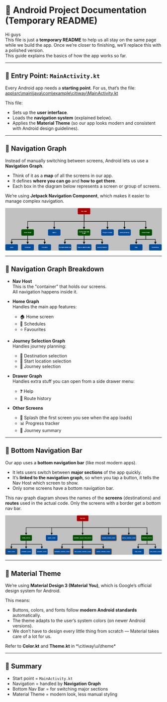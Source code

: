# 🚀 Android Project Documentation (Temporary README)

Hi guys  
This file is just a **temporary README** to help us all stay on the same page while we build the
app. Once we’re closer to finishing, we’ll replace this with a polished version.  
This guide explains the basics of how the app works so far.

---

## 📌 Entry Point: `MainActivity.kt`

Every Android app needs a **starting point**. For us, that’s the file:
[app\src\main\java\com\example\citiway\MainActivity.kt](https://github.com/Eduvos-ITDMA/CitiWay-App/blob/main/app/src/main/java/com/example/citiway/MainActivity.kt)

This file:

- Sets up the **user interface**.
- Loads the **navigation system** (explained below).
- Applies the **Material Theme** (so our app looks modern and consistent with Android design
  guidelines).

---

## 🧭 Navigation Graph

Instead of manually switching between screens, Android lets us use a **Navigation Graph**.

- Think of it as a **map** of all the screens in our app.
- It defines **where you can go** and **how to get there**.
- Each box in the diagram below represents a screen or group of screens.

We’re using **Jetpack Navigation Component**, which makes it easier to manage complex navigation.

![Navigation Graph](MyCiTi-nav-graph.png)

---

## 📂 Navigation Graph Breakdown

- **Nav Host**  
  This is the "container" that holds our screens.  
  All navigation happens inside it.

- **Home Graph**  
  Handles the main app features:
    - 🏠 Home screen
    - 📅 Schedules
    - ⭐ Favourites

- **Journey Selection Graph**  
  Handles journey planning:
    - 🎯 Destination selection
    - 📍 Start location selection
    - 🚗 Journey selection

- **Drawer Graph**  
  Handles extra stuff you can open from a side drawer menu:
    - ❓ Help
    - 📜 Route history

- **Other Screens**
    - 🌊 Splash (the first screen you see when the app loads)
    - 📊 Progress tracker
    - 📝 Journey summary

---

## 📱 Bottom Navigation Bar

Our app uses a **bottom navigation bar** (like most modern apps).

- It lets users switch between **major sections** of the app quickly.
- It’s **linked to the navigation graph**, so when you tap a button, it tells the Nav Host which
  screen to show.
- Only some screens have a bottom navigation bar.

This nav graph diagram shows the names of the **screens** (destinations) and **routes** used in the
actual code. Only the screens with a border get a bottom nav bar.

![Navigation Graph Implementation](MyCiTi-nav-graph-implementation.png)

---

## 🎨 Material Theme

We’re using **Material Design 3 (Material You)**, which is Google’s official design system for
Android.

This means:

- Buttons, colors, and fonts follow **modern Android standards** automatically.
- The theme adapts to the user’s system colors (on newer Android versions).
- We don’t have to design every little thing from scratch — Material takes care of a lot for us.

Refer to **Color.kt** and **Theme.kt** in *\citiway\ui\theme\*

---

## 📝 Summary

- Start point = `MainActivity.kt`
- Navigation = handled by **Navigation Graph**
- Bottom Nav Bar = for switching major sections
- Material Theme = modern look, less manual styling  

